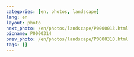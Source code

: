 ```yaml
---
categories: [en, photos, landscape]
lang: en
layout: photo
next_photo: /en/photos/landscape/P0000013.html
picname: P0000314
prev_photo: /en/photos/landscape/P0000310.html
tags: []
---
```

